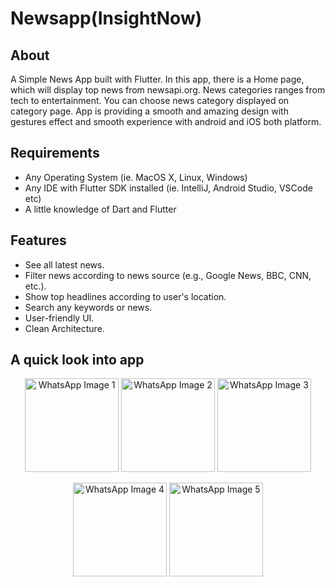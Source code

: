 # Newsapp(InsightNow)

## About
A Simple News App built with Flutter. In this app, there is a Home page, which will display top news from newsapi.org. News categories ranges from tech to entertainment. You can choose news category displayed on category page. App is providing a smooth and amazing design with gestures effect and smooth experience with android and iOS both platform.

## Requirements
- Any Operating System (ie. MacOS X, Linux, Windows)
- Any IDE with Flutter SDK installed (ie. IntelliJ, Android Studio, VSCode etc)
- A little knowledge of Dart and Flutter


## Features

- See all latest news.
- Filter news according to news source (e.g., Google News, BBC, CNN, etc.).
- Show top headlines according to user's location.
- Search any keywords or news.
- User-friendly UI.
- Clean Architecture.


## A quick look into app

<p align="center">
  <img src="https://github.com/KanikaPunia119/InsightNow/assets/121135219/8911cb38-7048-4b7c-906f-9a44a2076108" alt="WhatsApp Image 1" width="150">
  <img src="https://github.com/KanikaPunia119/InsightNow/assets/121135219/14f251ba-fb3a-47d2-a804-bb383dc261fb" alt="WhatsApp Image 2" width="150">
  <img src="https://github.com/KanikaPunia119/InsightNow/assets/121135219/8daea0fa-dbba-40da-a229-354032c8785f" alt="WhatsApp Image 3" width="150">
</p>

<p align="center">
  <img src="https://github.com/KanikaPunia119/InsightNow/assets/121135219/f73cd34b-eeb6-4a28-b57c-c59b79967f18" alt="WhatsApp Image 4" width="150">
  <img src="https://github.com/KanikaPunia119/InsightNow/assets/121135219/93856554-84df-44ea-8d0d-8d95311794b6" alt="WhatsApp Image 5" width="150">
</p>

